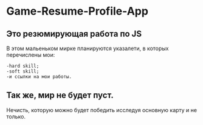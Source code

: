 # Game-Resume-Profile-App
## Это резюмирующая работа по JS 

В этом мальеньком мирке планируются указалети, 
в которых перечислены мои: 

    -hard skill;
    -soft skill;
    -и ссылки на мои работы.

## Так же, мир не будет пуст. 
Нечисть, которую можно будет победить исследуя 
основную карту и не только. 